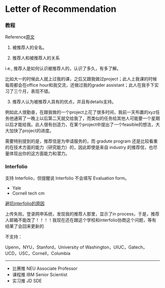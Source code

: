 # Letter of Recommendation

### 教程

Reference[原文](https://www.1point3acres.com/bbs/thread-25085-1-1.html)

1. 被推荐人的全名。

2. 推荐人和被推荐人的关系

  i.e., 推荐人是如何认识被推荐人的，认识了多久，有多了解。

  比如大一的时候此人就上过我的课，之后又跟我做过project；此人上我课的时候每周都会在office hour和我交流，还做过我的grader assistant；此人在我手下实习了三个月，表现不错。

3. 推荐人认为被推荐人具有的优点，并且有details支持。

  例如此人很勤奋，在跟我做的一个project上花了很多时间，我前一天布置的xyz任务他通宵了一晚上以后第二天就交给我了，而类似的任务给其他人可能要一个星期以后才能给我。此人很有创造力，在某个project中提出了一个feasible的想法，大大加快了project的进度。

  需要特别提到的是，推荐信是为申请服务的，而 gradute program 还是比较看重的在技术方面的能力（研究能力）的，因此即使是来自 industry 的推荐信，也尽量体现出你的这方面能力和潜力。

### Interfolio

支持 Interfolio，但提醒说 Interfolio 不会填写 Evaluation form。

- Yale
- Cornell tech cm

[避坑interfolio的原因](https://www.1point3acres.com/bbs/thread-576450-1-1.html)

上传失败。登录网申系统，发现我的推荐人那里，显示了in process，于是，推荐人邮箱不能改了！！！！我现在还在跟这个学校和interfolio协商这个问题，等有结果了会回来更新的

不支持：

Upenn，NYU，Stanford，University of Washington，UIUC，Gatech，UCD，USC，Cornell，Columbia

---

- 比赛推 NEU Associate Professor
- 课程推 IBM Senior Scientist
- 实习推 JD SDE

